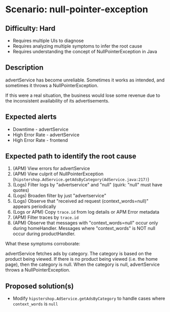 # Scenario: **null-pointer-exception**


## Difficulty: **Hard**

* Requires multiple UIs to diagnose
* Requires analyzing multiple symptoms to infer the root cause
* Requires understanding the concept of NullPointerException in Java


## Description

advertService has become unreliable. Sometimes it works as intended, and sometimes it throws a NullPointerException.

If this were a real situation, the business would lose some revenue due to the inconsistent availability of its advertisements.


## Expected alerts

* Downtime - advertService
* High Error Rate - advertService
* High Error Rate - frontend


## Expected path to identify the root cause

1. (APM) View errors for advertService
2. (APM) View culprit of NullPointerException (`hipstershop.AdService.getAdsByCategory(AdService.java:217)`)
3. (Logs) Filter logs by "advertservice" and "null" (quirk: "null" must have quotes)
4. (Logs) Broaden filter by just "advertservice"
5. (Logs) Observe that "received ad request (context_words=null)" appears periodically
6. (Logs or APM) Copy `trace.id` from log details or APM Error metadata
7. (APM) Filter traces by `trace.id`
8. (APM) Observe that messages with "context_words=null" occur only during homeHandler. Messages where "context_words" is NOT null occur during productHandler.

What these symptoms corroborate:

advertService fetches ads by category. The category is based on the product being viewed. If there is no product being viewed (i.e. the home page), then the category is null. When the category is null, advertService throws a NullPointerException.


## Proposed solution(s)

* Modify `hipstershop.AdService.getAdsByCategory` to handle cases where `context_words` is `null`
